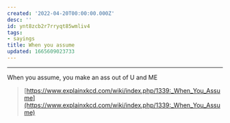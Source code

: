 ```yaml
---
created: '2022-04-20T00:00:00.000Z'
desc: ''
id: ynt8zcb2r7rryqt85wmliv4
tags:
- sayings
title: When you assume
updated: 1665609023733
---
```

   
   
---   
   
When you assume, you make an ass out of U and ME   
   
> [https://www.explainxkcd.com/wiki/index.php/1339:_When_You_Assume](https://www.explainxkcd.com/wiki/index.php/1339:_When_You_Assume)